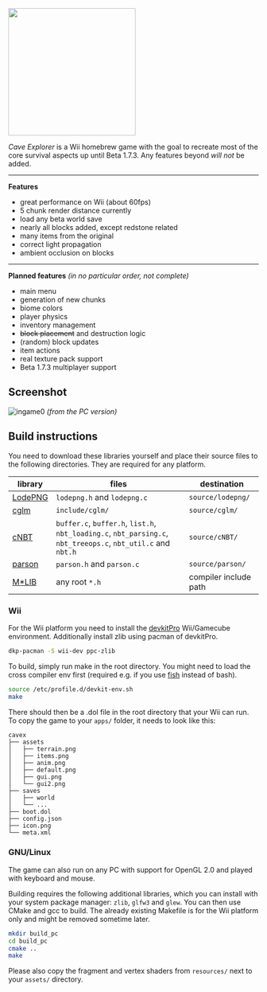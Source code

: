 <img src="https://github.com/xtreme8000/CavEX/blob/master/icon.png" width="256">

*Cave Explorer* is a Wii homebrew game with the goal to recreate most of the core survival aspects up until Beta 1.7.3. Any features beyond *will not* be added.

---

**Features**
* great performance on Wii (about 60fps)
* 5 chunk render distance currently
* load any beta world save
* nearly all blocks added, except redstone related
* many items from the original
* correct light propagation
* ambient occlusion on blocks

---

**Planned features** *(in no particular order, not complete)*
* main menu
* generation of new chunks
* biome colors
* player physics
* inventory management
* ~~block placement~~ and destruction logic
* (random) block updates
* item actions
* real texture pack support
* Beta 1.7.3 multiplayer support

## Screenshot

![ingame0](docs/ingame0.png)
*(from the PC version)*

## Build instructions

You need to download these libraries yourself and place their source files to the following directories. They are required for any platform.

| library | files | destination |
| --- | --- | --- |
| [LodePNG](https://github.com/lvandeve/lodepng) | `lodepng.h` and `lodepng.c` | `source/lodepng/` |
| [cglm](https://github.com/recp/cglm) | `include/cglm/` | `source/cglm/` |
| [cNBT](https://github.com/chmod222/cNBT) | `buffer.c`, `buffer.h`, `list.h`, `nbt_loading.c`, `nbt_parsing.c`, `nbt_treeops.c`, `nbt_util.c` and `nbt.h` | `source/cNBT/` |
| [parson](https://github.com/kgabis/parson) | `parson.h` and `parson.c` | `source/parson/` |
| [M*LIB](https://github.com/P-p-H-d/mlib) | any root `*.h` | compiler include path |

### Wii

For the Wii platform you need to install the [devkitPro](https://devkitpro.org/wiki/Getting_Started) Wii/Gamecube environment. Additionally install zlib using pacman of devkitPro.

```bash
dkp-pacman -S wii-dev ppc-zlib
```

To build, simply run make in the root directory. You might need to load the cross compiler env first (required e.g. if you use [fish](https://fishshell.com/) instead of bash).

```bash
source /etc/profile.d/devkit-env.sh
make
```

There should then be a .dol file in the root directory that your Wii can run. To copy the game to your `apps/` folder, it needs to look like this:
```
cavex
├── assets
│   ├── terrain.png
│   ├── items.png
│   ├── anim.png
│   ├── default.png
│   ├── gui.png
│   └── gui2.png
├── saves
│   ├── world
│   └── ...
├── boot.dol
├── config.json
├── icon.png
└── meta.xml
```

### GNU/Linux

The game can also run on any PC with support for OpenGL 2.0 and played with keyboard and mouse.

Building requires the following additional libraries, which you can install with your system package manager: `zlib`, `glfw3` and `glew`. You can then use CMake and gcc to build. The already existing Makefile is for the Wii platform only and might be removed sometime later.

```bash
mkdir build_pc
cd build_pc
cmake ..
make
```

Please also copy the fragment and vertex shaders from `resources/` next to your `assets/` directory.
